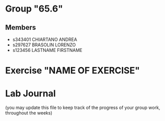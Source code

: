 # Group "65.6"

## Members
- s343401 CHIARTANO ANDREA
- s297627 BRASOLIN LORENZO
- s123456 LASTNAME FIRSTNAME

# Exercise "NAME OF EXERCISE"

# Lab Journal

(you may update this file to keep track of the progress of your group work, throughout the weeks)
